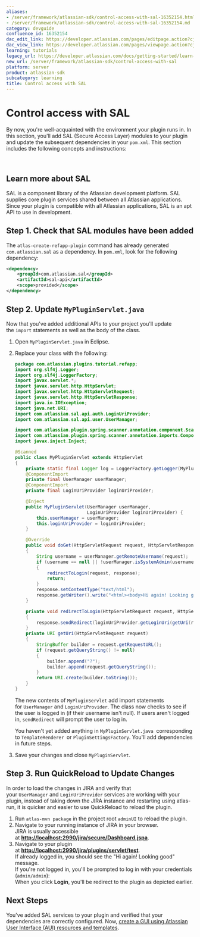 ```yaml
---
aliases:
- /server/framework/atlassian-sdk/control-access-with-sal-16352154.html
- /server/framework/atlassian-sdk/control-access-with-sal-16352154.md
category: devguide
confluence_id: 16352154
dac_edit_link: https://developer.atlassian.com/pages/editpage.action?cjm=wozere&pageId=16352154
dac_view_link: https://developer.atlassian.com/pages/viewpage.action?cjm=wozere&pageId=16352154
learning: tutorials
legacy_url: https://developer.atlassian.com/docs/getting-started/learn-the-development-platform-by-example/control-access-with-sal
new_url: /server/framework/atlassian-sdk/control-access-with-sal
platform: server
product: atlassian-sdk
subcategory: learning
title: Control access with SAL
---
```

# Control access with SAL

By now, you're well-acquainted with the environment your plugin runs in. In this section, you'll add SAL (Secure Access Layer) modules to your plugin and update the subsequent dependencies in your `pom.xml`. This section includes the following concepts and instructions:

 

## Learn more about SAL

SAL is a component library of the Atlassian development platform. SAL supplies core plugin services shared between all Atlassian applications. Since your plugin is compatible with all Atlassian applications, SAL is an apt API to use in development.

## Step 1. Check that SAL modules have been added

The `atlas-create-refapp-plugin` command has already generated `com.atlassian.sal` as a dependency. In `pom.xml`, look for the following dependency:

``` xml
<dependency>
    <groupId>com.atlassian.sal</groupId>
    <artifactId>sal-api</artifactId>
    <scope>provided</scope>
</dependency>
```

## Step 2. Update `MyPluginServlet.java`

Now that you've added additional APIs to your project you'll update the `import` statements as well as the body of the class. 

1.  Open `MyPluginServlet.java` in Eclipse.
2.  Replace your class with the following: 

    ``` java
    package com.atlassian.plugins.tutorial.refapp;
    import org.slf4j.Logger;
    import org.slf4j.LoggerFactory;
    import javax.servlet.*;
    import javax.servlet.http.HttpServlet;
    import javax.servlet.http.HttpServletRequest;
    import javax.servlet.http.HttpServletResponse;
    import java.io.IOException;
    import java.net.URI;
    import com.atlassian.sal.api.auth.LoginUriProvider;
    import com.atlassian.sal.api.user.UserManager;

    import com.atlassian.plugin.spring.scanner.annotation.component.Scanned;
    import com.atlassian.plugin.spring.scanner.annotation.imports.ComponentImport;
    import javax.inject.Inject;

    @Scanned
    public class MyPluginServlet extends HttpServlet
    {
        private static final Logger log = LoggerFactory.getLogger(MyPluginServlet.class);
        @ComponentImport
        private final UserManager userManager;
        @ComponentImport
        private final LoginUriProvider loginUriProvider;

        @Inject
        public MyPluginServlet(UserManager userManager,
                               LoginUriProvider loginUriProvider) {
            this.userManager = userManager;
            this.loginUriProvider = loginUriProvider;
        }

        @Override
        public void doGet(HttpServletRequest request, HttpServletResponse response) throws IOException, ServletException
        {
            String username = userManager.getRemoteUsername(request);
            if (username == null || !userManager.isSystemAdmin(username))
            {
                redirectToLogin(request, response);
                return;
            }
            response.setContentType("text/html");
            response.getWriter().write("<html><body>Hi again! Looking good.</body></html>");
        }

        private void redirectToLogin(HttpServletRequest request, HttpServletResponse response) throws IOException
        {
            response.sendRedirect(loginUriProvider.getLoginUri(getUri(request)).toASCIIString());
        }
        private URI getUri(HttpServletRequest request)
        {
            StringBuffer builder = request.getRequestURL();
            if (request.getQueryString() != null)
            {
                builder.append("?");
                builder.append(request.getQueryString());
            }
            return URI.create(builder.toString());
        }
    }
    ```

    The new contents of `MyPluginServlet` add import statements for `UserManager` and `LoginUriProvider`. The class now checks to see if the user is logged in (if their username isn't null). If users aren't logged in, `sendRedirect` will prompt the user to log in.

    You haven't yet added anything in `MyPluginServlet.java`  corresponding to `TemplateRenderer `or `PluginSettingsFactory`. You'll add dependencies in future steps.

3.  Save your changes and close `MyPluginServlet`.

## Step 3. Run QuickReload to Update Changes

In order to load the changes in JIRA and verify that your `UserManager` and `LoginUriProvider` services are working with your plugin, instead of taking down the JIRA instance and restarting using atlas-run, it is quicker and easier to use QuickReload to reload the plugin.

1.  Run `atlas-mvn package` in the project root `adminUI` to reload the plugin.
2.  Navigate to your running instance of JIRA in your browser.  
    JIRA is usually accessible at **<a href="http://localhost:2990/jira/secure/Dashboard.jspa" class="uri external-link">http://localhost:2990/jira/secure/Dashboard.jspa</a>**.
3.  Navigate to your plugin at **<a href="http://localhost:2990/jira/plugins/servlet/test" class="uri external-link">http://localhost:2990/jira/plugins/servlet/test</a>**.  
    If already logged in, you should see the "Hi again! Looking good" message.  
    If you're not logged in, you'll be prompted to log in with your credentials (`admin/admin`):  
    When you click **Login**, you'll be redirect to the plugin as depicted earlier.  
      

## Next Steps

You've added SAL services to your plugin and verified that your dependencies are correctly configured. Now, [create a GUI using Atlassian User Interface (AUI) resources and templates](https://developer.atlassian.com/display/DOCS/Create+a+GUI+with+templates+and+AUI).










































































































































